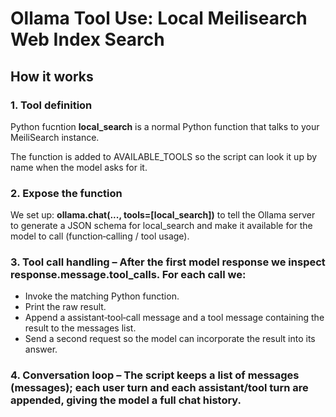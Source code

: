 # Ollama Tool Use: Local Meilisearch Web Index Search



## How it works

### 1. Tool definition

Python fucntion **local_search** is a normal Python function that talks to your MeiliSearch instance.

The function is added to AVAILABLE_TOOLS so the script can look it up by name when the model asks for it.

### 2. Expose the function

We set up: **ollama.chat(..., tools=[local_search])** to tell the Ollama server to generate a JSON schema for local_search and make it available for the model to call (function‑calling / tool usage).

### 3. Tool call handling – After the first model response we inspect response.message.tool_calls. For each call we:

- Invoke the matching Python function.
- Print the raw result.
- Append a assistant‑tool‑call message and a tool message containing the result to the messages list.
- Send a second request so the model can incorporate the result into its answer.

### 4. Conversation loop – The script keeps a list of messages (messages); each user turn and each assistant/tool turn are appended, giving the model a full chat history.

```python

```

